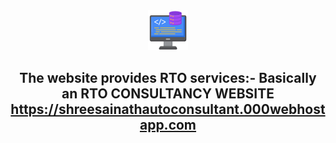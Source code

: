 <center>
  <img src="https://github.com/shubham-misal/Internship-Project/blob/main/001-backend.png" alt="NormalIcon" >
  <h2>
  The website provides RTO services:- Basically an RTO CONSULTANCY WEBSITE <br>
  <a href="https://shreesainathautoconsultant.000webhostapp.com" target="_blank" >https://shreesainathautoconsultant.000webhostapp.com</a>
  </h2>
</center>

